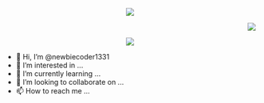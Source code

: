 <p align="center">
  <img src="https://c.tenor.com/DSG9ZID25nsAAAAC/hello-there-general-kenobi.gif">
</p>

<p align="right">
  <img src="http://www.quickmeme.com/img/d7/d7ef85ed32823b33a75a24f7f6fe174bcc1aa6f6a7ce00d71da0ab34757f4d52.jpg">
</p>

<p align="center">
  <img src="https://c.tenor.com/G24ZSNHLmRUAAAAC/yahia-potato.gif">
</p>

- 👋 Hi, I’m @newbiecoder1331
- 👀 I’m interested in ...
- 🌱 I’m currently learning ...
- 💞️ I’m looking to collaborate on ...
- 📫 How to reach me ...

